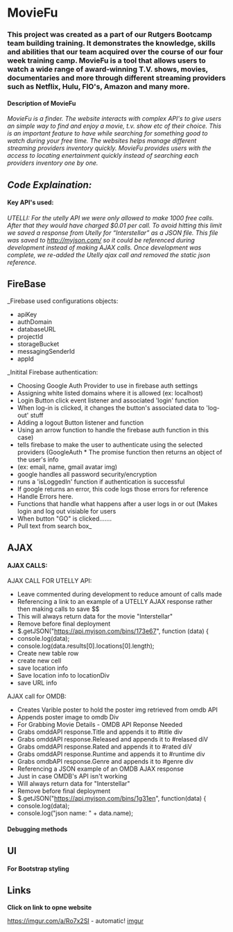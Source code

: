 # MovieFu

### This project was created as a part of our Rutgers Bootcamp team building training. It demonstrates the knowledge, skills and abilities that our team acquired over the course of our four week training camp. MovieFu is a tool that allows users to watch a wide range of award-winning T.V. shows, movies, documentaries and more through different streaming providers such as Netflix, Hulu, FIO's, Amazon and many more. 

#### Description of MovieFu

_MovieFu is a finder. The website interacts with complex API's to give users an simple way to find and enjoy a  movie, t.v. show etc of their choice. This is an important feature to have while searching for something good to watch during your free time. The websites helps manage different streaming providers inventory quickly.  MovieFu provides users with the access to locating enertainment quickly instead of searching each providers inventory one by one._

## ***Code Explaination:*** 

#### Key API's used:
*_UTELLI_: For the utelly API we were only allowed to make 1000 free calls. After that they would have charged $0.01 per call. To avoid hitting this limit we saved a response from Utelly for “Interstellar” as a JSON file. This file was saved to http://myjson.com/ so it could be referenced during development instead of making AJAX calls. Once development was complete, we re-added the Utelly ajax call and removed the static json reference.*

## FireBase

_Firebase used configurations objects:

* apiKey
* authDomain  
* databaseURL
* projectId  
* storageBucket
* messagingSenderId
* appId
                                      
                                      
                                     
                                     
_Initital Firebase authentication: 

* Choosing Google Auth Provider to use in firebase auth settings
* Assigning white listed domains where it is allowed (ex: localhost) 
* Login Button click event listener and associated 'login' function
* When log-in is clicked, it changes the button's associated data to 'log-out' stuff
* Adding a logout Button listener and function
* Using an arrow function to handle the firebase auth function in this case)
* tells firebase to make the user to authenticate using the selected providers (GoogleAuth                                      * The promise function then returns an object of the user's info
* (ex: email, name, gmail avatar img)
* google handles all password security/encryption 
* runs a 'isLoggedIn' function if authentication is successful
* If google returns an error, this code logs those errors for reference
* Handle Errors here.
* Functions that handle what happens after a user logs in or out (Makes login and log out                                       visiable for users
* When button "GO" is clicked.......
* Pull text from search box_

## AJAX

#### AJAX CALLS:
 AJAX CALL FOR UTELLY API:
 
 * Leave commented during development to reduce amount of calls made
 * Referencing a link to an example of a UTELLY AJAX response rather then making calls to save $$
 * This will always return data for the movie "Interstellar"
 * Remove before final deployment
 * $.getJSON("https://api.myjson.com/bins/173e67", function (data) {
 * console.log(data);
 * console.log(data.results[0].locations[0].length);         
 * Create new table row
 * create new cell
 * save location info
 * Save location info to locationDiv
 * save URL info
         
 
 AJAX call for OMDB:
 
 * Creates Varible poster to hold the poster img retrieved from omdb API
 * Appends poster image to omdb Div
 * For Grabbing Movie Details - OMDB API Reponse Needed
 * Grabs omddAPI response.Title and appends it to #title div
 * Grabs omddAPI response.Released and appends it to #relased diV  
 * Grabs omddAPI response.Rated and appends it to #rated diV  
 * Grabs omddAPI response.Runtime and appends it to #runtime div         
 * Grabs omdbAPI response.Genre and appends it to #genre div
 * Referencing a JSON example of an OMDB AJAX response
 * Just in case OMDB's API isn't working 
 * Will always return data for "Interstellar"
 * Remove before final deployment
 * $.getJSON("https://api.myjson.com/bins/1g31en", function(data) {
 * console.log(data); 
 * console.log("json name: " + data.name);
       

#### Debugging methods

## UI

#### For Bootstrap styling

## Links
__Click on link to opne website__

https://imgur.com/a/Ro7x2SI - automatic!
[imgur](http://imgur.com)



